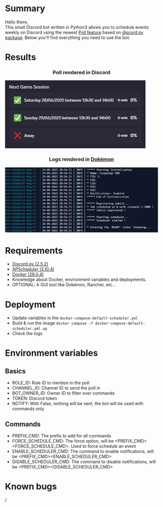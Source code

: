 # Summary
Hello there,<br>
This small Discord bot written in Python3 allows you to schedule events weekly on Discord using the newest [Poll feature](https://discordpy.readthedocs.io/en/latest/api.html?highlight=poll#poll) based on [discord.py package](https://pypi.org/project/discord.py/).
Below you'll find everything you need to use the bot.

# Results
### <p align="center">Poll rendered in Discord</p>
![Rendered](_samples/ui_rendered.png)<br>
### <p align="center">Logs rendered in [Dokémon](https://github.com/productiveops/dokemon)</p>
![Rendered](_samples/logs_rendered.png)<br>

# Requirements
* [Discord.py (2.5.2)](https://pypi.org/project/discord.py/)
* [APScheduler (3.10.4)](https://pypi.org/project/APScheduler/)
* [Docker (28.0.4)](https://docs.docker.com/)
* Knowledge about Docker, environment variables and deployments.
* OPTIONAL: A GUI tool like Dokémon, Rancher, etc...

# Deployment
* Update variables in the ```docker-compose-default-scheduler.yml```
* Build & run the image ```docker compose -f docker-compose-default-scheduler.yml up```
* Check the logs

# Environment variables
## Basics
* ROLE_ID: Role ID to mention in the poll
* CHANNEL_ID: Channel ID to send the poll in
* BOT_OWNER_ID: Owner ID to filter over commands
* TOKEN: Discord token
* NOTIFY: With False, nothing will be sent, the bot will be used with commands only
## Commands
* PREFIX_CMD: The prefix to add for all commands
* FORCE_SCHEDULE_CMD: The force option, will be <PREFIX_CMD><FORCE_SCHEDULE_CMD>. Used to force schedule an event
* ENABLE_SCHEDULER_CMD: The command to enable notifications, will be <PREFIX_CMD><ENABLE_SCHEDULER_CMD>
* DISABLE_SCHEDULER_CMD: The command to disable notifications, will be <PREFIX_CMD><DISABLE_SCHEDULER_CMD>

# Known bugs
/